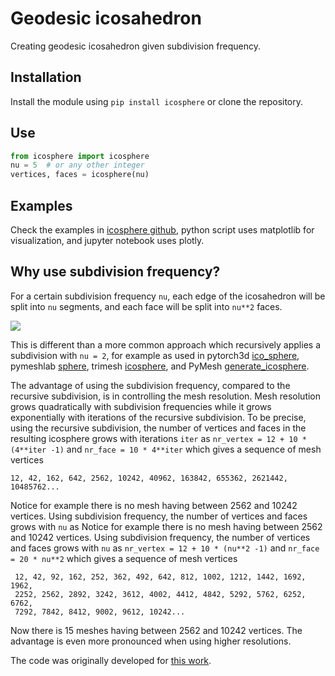 # Geodesic icosahedron 

Creating geodesic icosahedron given subdivision frequency. 

## Installation
Install the module using ```pip install icosphere``` or clone the repository.

## Use
``` python
from icosphere import icosphere
nu = 5  # or any other integer
vertices, faces = icosphere(nu)
```
## Examples
Check the examples in [icosphere github](https://github.com/vedranaa/icosphere), python script uses matplotlib for visualization, and jupyter notebook uses plotly.

## Why use subdivision frequency?
For a certain subdivision frequency `nu`, each edge of the icosahedron will be split into `nu` segments, and each face will be split into `nu**2` faces.

![](https://github.com/vedranaa/icosphere/raw/main/Figure.png)

This is different than a more common approach which recursively applies a subdivision with `nu = 2`, for example as used in pytorch3d [ico_sphere](https://github.com/facebookresearch/pytorch3d/blob/master/pytorch3d/utils/ico_sphere.py), pymeshlab [sphere](https://pymeshlab.readthedocs.io/en/latest/filter_list.html#sphere), trimesh [icosphere](https://trimsh.org/trimesh.creation.html?highlight=icosahedron#trimesh.creation.icosphere), and PyMesh [generate_icosphere](https://github.com/PyMesh/PyMesh/blob/384ba882b7558ba6e8653ed263c419226c22bddf/python/pymesh/meshutils/generate_icosphere.py).

The advantage of using the subdivision frequency, compared to the recursive subdivision, is in controlling the mesh resolution. Mesh resolution grows quadratically with subdivision frequencies while it grows exponentially with iterations of the recursive subdivision. To be precise, using the recursive subdivision, the number of vertices and faces in the resulting icosphere grows with iterations `iter` as 
`nr_vertex = 12 + 10 * (4**iter -1)` and `nr_face = 10 * 4**iter`
which gives a sequence of mesh vertices

    12, 42, 162, 642, 2562, 10242, 40962, 163842, 655362, 2621442, 10485762... 

Notice for example there is no mesh having between 2562 and 10242 vertices. Using subdivision frequency, the number of vertices and faces grows with `nu` as
Notice for example there is no mesh having between 2562 and 10242 vertices. Using subdivision frequency, the number of vertices and faces grows with `nu` as
 `nr_vertex = 12 + 10 * (nu**2 -1)` and `nr_face = 20 * nu**2`
which gives a sequence of mesh vertices 
    
     12, 42, 92, 162, 252, 362, 492, 642, 812, 1002, 1212, 1442, 1692, 1962, 
     2252, 2562, 2892, 3242, 3612, 4002, 4412, 4842, 5292, 5762, 6252, 6762, 
     7292, 7842, 8412, 9002, 9612, 10242...

Now there is 15 meshes having between 2562 and 10242 vertices. The advantage is even more pronounced when using higher resolutions.

The code was originally developed for [this work](https://ieeexplore.ieee.org/document/7182720).
